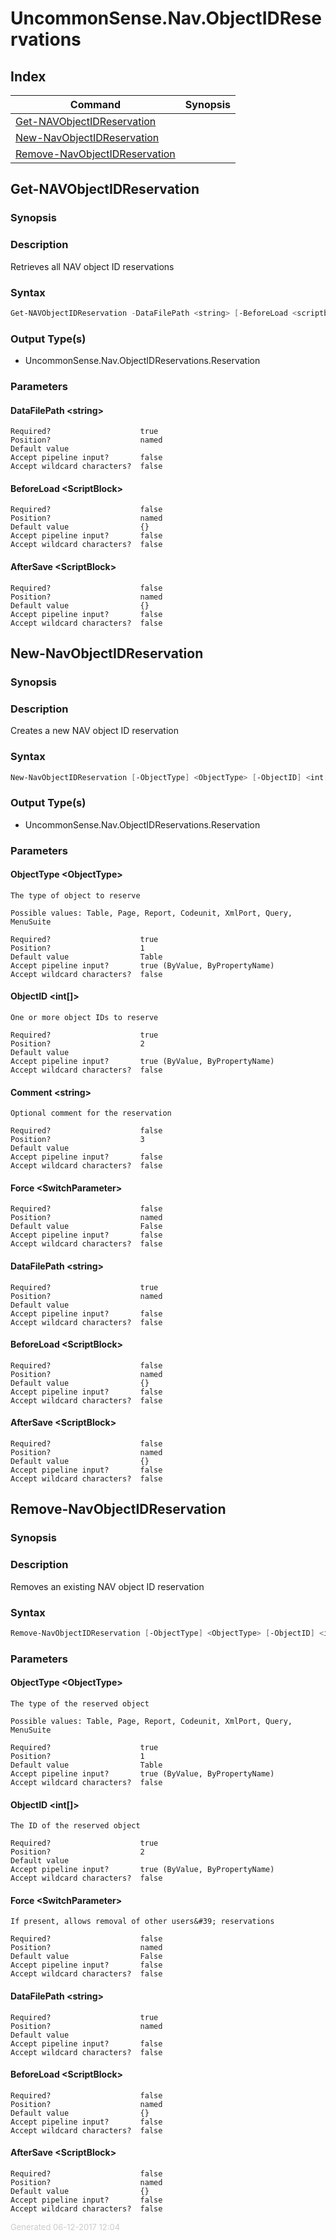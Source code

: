 ﻿# UncommonSense.Nav.ObjectIDReservations

## Index

| Command | Synopsis |
| ------- | -------- |
| [Get-NAVObjectIDReservation](#Get-NAVObjectIDReservation) |  |
| [New-NavObjectIDReservation](#New-NavObjectIDReservation) |  |
| [Remove-NavObjectIDReservation](#Remove-NavObjectIDReservation) |  |

<a name="Get-NAVObjectIDReservation"></a>
## Get-NAVObjectIDReservation
### Synopsis

### Description
Retrieves all NAV object ID reservations

### Syntax
```powershell
Get-NAVObjectIDReservation -DataFilePath <string> [-BeforeLoad <scriptblock>] [-AfterSave <scriptblock>] [<CommonParameters>]
```
### Output Type(s)

- UncommonSense.Nav.ObjectIDReservations.Reservation

### Parameters
#### DataFilePath &lt;string&gt;
    
    Required?                    true
    Position?                    named
    Default value                
    Accept pipeline input?       false
    Accept wildcard characters?  false
#### BeforeLoad &lt;ScriptBlock&gt;
    
    Required?                    false
    Position?                    named
    Default value                {}
    Accept pipeline input?       false
    Accept wildcard characters?  false
#### AfterSave &lt;ScriptBlock&gt;
    
    Required?                    false
    Position?                    named
    Default value                {}
    Accept pipeline input?       false
    Accept wildcard characters?  false
<a name="New-NavObjectIDReservation"></a>
## New-NavObjectIDReservation
### Synopsis

### Description
Creates a new NAV object ID reservation

### Syntax
```powershell
New-NavObjectIDReservation [-ObjectType] <ObjectType> [-ObjectID] <int[]> [[-Comment] <string>] -DataFilePath <string> [-Force] [-BeforeLoad <scriptblock>] [-AfterSave <scriptblock>] [<CommonParameters>]
```
### Output Type(s)

- UncommonSense.Nav.ObjectIDReservations.Reservation

### Parameters
#### ObjectType &lt;ObjectType&gt;
    The type of object to reserve
    
    Possible values: Table, Page, Report, Codeunit, XmlPort, Query, MenuSuite
    
    Required?                    true
    Position?                    1
    Default value                Table
    Accept pipeline input?       true (ByValue, ByPropertyName)
    Accept wildcard characters?  false
#### ObjectID &lt;int[]&gt;
    One or more object IDs to reserve
    
    Required?                    true
    Position?                    2
    Default value                
    Accept pipeline input?       true (ByValue, ByPropertyName)
    Accept wildcard characters?  false
#### Comment &lt;string&gt;
    Optional comment for the reservation
    
    Required?                    false
    Position?                    3
    Default value                
    Accept pipeline input?       false
    Accept wildcard characters?  false
#### Force &lt;SwitchParameter&gt;
    
    Required?                    false
    Position?                    named
    Default value                False
    Accept pipeline input?       false
    Accept wildcard characters?  false
#### DataFilePath &lt;string&gt;
    
    Required?                    true
    Position?                    named
    Default value                
    Accept pipeline input?       false
    Accept wildcard characters?  false
#### BeforeLoad &lt;ScriptBlock&gt;
    
    Required?                    false
    Position?                    named
    Default value                {}
    Accept pipeline input?       false
    Accept wildcard characters?  false
#### AfterSave &lt;ScriptBlock&gt;
    
    Required?                    false
    Position?                    named
    Default value                {}
    Accept pipeline input?       false
    Accept wildcard characters?  false
<a name="Remove-NavObjectIDReservation"></a>
## Remove-NavObjectIDReservation
### Synopsis

### Description
Removes an existing NAV object ID reservation

### Syntax
```powershell
Remove-NavObjectIDReservation [-ObjectType] <ObjectType> [-ObjectID] <int[]> -DataFilePath <string> [-Force] [-BeforeLoad <scriptblock>] [-AfterSave <scriptblock>] [<CommonParameters>]
```
### Parameters
#### ObjectType &lt;ObjectType&gt;
    The type of the reserved object
    
    Possible values: Table, Page, Report, Codeunit, XmlPort, Query, MenuSuite
    
    Required?                    true
    Position?                    1
    Default value                Table
    Accept pipeline input?       true (ByValue, ByPropertyName)
    Accept wildcard characters?  false
#### ObjectID &lt;int[]&gt;
    The ID of the reserved object
    
    Required?                    true
    Position?                    2
    Default value                
    Accept pipeline input?       true (ByValue, ByPropertyName)
    Accept wildcard characters?  false
#### Force &lt;SwitchParameter&gt;
    If present, allows removal of other users&#39; reservations
    
    Required?                    false
    Position?                    named
    Default value                False
    Accept pipeline input?       false
    Accept wildcard characters?  false
#### DataFilePath &lt;string&gt;
    
    Required?                    true
    Position?                    named
    Default value                
    Accept pipeline input?       false
    Accept wildcard characters?  false
#### BeforeLoad &lt;ScriptBlock&gt;
    
    Required?                    false
    Position?                    named
    Default value                {}
    Accept pipeline input?       false
    Accept wildcard characters?  false
#### AfterSave &lt;ScriptBlock&gt;
    
    Required?                    false
    Position?                    named
    Default value                {}
    Accept pipeline input?       false
    Accept wildcard characters?  false
<div style='font-size:small; color: #ccc'>Generated 06-12-2017 12:04</div>
